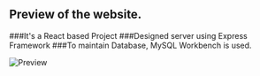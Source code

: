 ## Preview of the website. 
###It's a React based Project 
###Designed server using Express Framework
###To maintain Database, MySQL Workbench is used.

![Preview](resources/HubPreview.png)